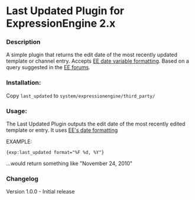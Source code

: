 # Last Updated Plugin for ExpressionEngine 2.x

### Description

A simple plugin that returns the edit date of the most recently updated template or channel entry. Accepts [EE date variable formatting](http://expressionengine.com/user_guide/templates/date_variable_formatting.html). Based on a query suggested in the [EE forums](http://expressionengine.com/archived_forums/viewthread/111912/#565041).


### Installation:

Copy <code>last_updated</code> to <code>system/expressionengine/third_party/</code>

### Usage:

The Last Updated Plugin outputs the edit date of the most recently edited template or entry. It uses [EE's date formatting](http://expressionengine.com/user_guide/templates/date_variable_formatting.html)

EXAMPLE:

	{exp:last_updated format="%F %d, %Y"}

...would return something like "November 24, 2010"

### Changelog

Version 1.0.0 - Initial release